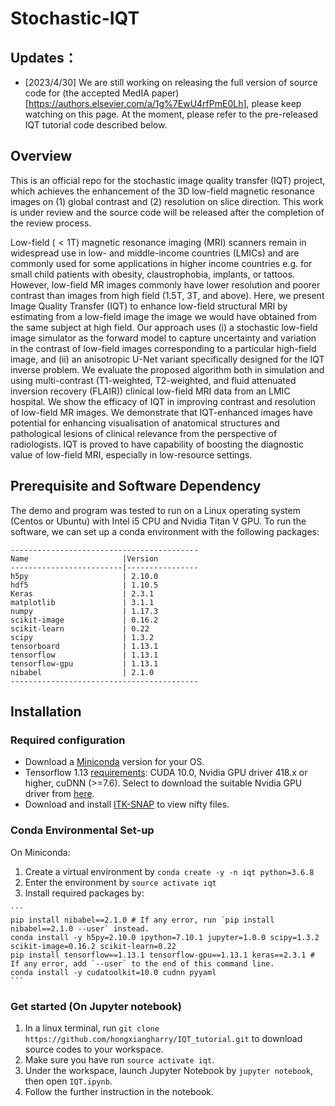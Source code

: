 # Stochastic-IQT

## Updates：
* [2023/4/30] We are still working on releasing the full version of source code for (the accepted MedIA paper)[https://authors.elsevier.com/a/1g%7EwU4rfPmE0Lh], please keep watching on this page. At the moment, please refer to the pre-released IQT tutorial code described below.

## Overview

This is an official repo for the stochastic image quality transfer (IQT) project, which achieves the enhancement of the 3D low-field magnetic resonance images on (1)  global contrast and (2) resolution on slice direction. This work is under review and the source code will be released after the completion of the review process.

Low-field ($<1$T) magnetic resonance imaging (MRI) scanners remain in widespread use in low- and middle-income countries (LMICs) and are commonly used for some applications in higher income countries e.g. for small child patients with obesity, claustrophobia, implants, or tattoos. However, low-field MR images commonly have lower resolution and poorer contrast than images from high field (1.5T, 3T, and above). Here, we present Image Quality Transfer (IQT) to enhance low-field structural MRI by estimating from a low-field image the image we would have obtained from the same subject at high field. Our approach uses (i) a stochastic low-field image simulator as the forward model to capture uncertainty and variation in the contrast of low-field images corresponding to a particular high-field image, and (ii) an anisotropic U-Net variant specifically designed for the IQT inverse problem. We evaluate the proposed algorithm both in simulation and using multi-contrast (T1-weighted, T2-weighted, and fluid attenuated inversion recovery (FLAIR)) clinical low-field MRI data from an LMIC hospital. We show the efficacy of IQT in improving contrast and resolution of low-field MR images. We demonstrate that IQT-enhanced images have potential for enhancing visualisation of anatomical structures and pathological lesions of clinical relevance from the perspective of radiologists. IQT is proved to have capability of boosting the diagnostic value of low-field MRI, especially in low-resource settings. 



## Prerequisite and Software Dependency

The demo and program was tested to run on a Linux operating system (Centos or Ubuntu) with Intel i5 CPU and Nvidia Titan V GPU. To run the software, we can set up a conda environment with the following packages:

```
------------------------------------------
Name                     |Version         
-------------------------|----------------
h5py                     | 2.10.0           
hdf5                     | 1.10.5           
Keras                    | 2.3.1          
matplotlib               | 3.1.1            
numpy                    | 1.17.3          
scikit-image             | 0.16.2           
scikit-learn             | 0.22             
scipy                    | 1.3.2            
tensorboard              | 1.13.1           
tensorflow               | 1.13.1           
tensorflow-gpu           | 1.13.1          
nibabel                  | 2.1.0          
------------------------------------------
```

## Installation

### Required configuration

* Download a [Miniconda](https://docs.conda.io/en/latest/miniconda.html) version for your OS.
* Tensorflow 1.13 [requirements](https://www.tensorflow.org/install/gpu): CUDA 10.0, Nvidia GPU driver 418.x or higher, cuDNN (>=7.6). Select to download the suitable Nvidia GPU driver from [here](https://www.nvidia.com/download/index.aspx?lang=en-us).
* Download and install [ITK-SNAP](http://www.itksnap.org/pmwiki/pmwiki.php?n=Downloads.SNAP3) to view nifty files.

### Conda Environmental Set-up

On Miniconda: 
1. Create a virtual environment by `conda create -y -n iqt python=3.6.8`
2. Enter the environment by `source activate iqt`
3. Install required packages by:

~~~shell
```
pip install nibabel==2.1.0 # If any error, run `pip install nibabel==2.1.0 --user` instead.
conda install -y h5py=2.10.0 ipython=7.10.1 jupyter=1.0.0 scipy=1.3.2 scikit-image=0.16.2 scikit-learn=0.22 
pip install tensorflow==1.13.1 tensorflow-gpu==1.13.1 keras==2.3.1 # If any error, add `--user` to the end of this command line.
conda install -y cudatoolkit=10.0 cudnn pyyaml
```
~~~

### Get started (On Jupyter notebook)

1. In a linux terminal, run `git clone https://github.com/hongxiangharry/IQT_tutorial.git` to download source codes to your workspace.
2. Make sure you have run `source activate iqt`.
3. Under the workspace, launch Jupyter Notebook by `jupyter notebook`, then open `IQT.ipynb`.
4. Follow the further instruction in the notebook.
